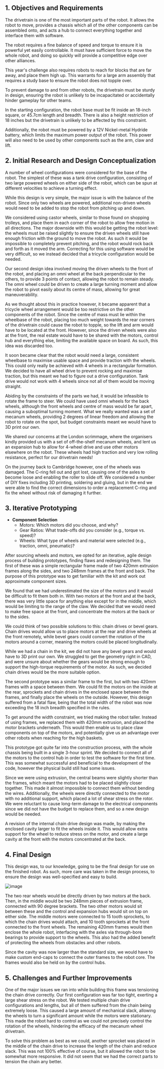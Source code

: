 ## **1. Objectives and Requirements**

The drivetrain is one of the most important parts of the robot. It allows the robot to move, provides a chassis which all of the other components can be assembled onto, and acts a hub to connect everything together and interface them with software.

The robot requires a fine balance of speed and torque to ensure it is powerful yet easily controllable. It must have sufficient force to move the whole robot, and doing so quickly will provide a competitive edge over other alliances.

This year's challenge also requires robots to reach for blocks that are far away, and place them high up. This warrants for a large arm assembly that requires a study base to ensure the robot does not topple over.

To prevent damage to and from other robots, the drivetrain must be sturdy in design, ensuring the robot is unlikely to be incapacitated or accidentally hinder gameplay for other teams.

In the starting configuration, the robot base must be fit inside an 18-inch square, or 45.7cm length and breadth. There is also a height restriction of 18 inches but the drivetrain is unlikely to be affected by this constraint.

Additionally, the robot must be powered by a 12V Nickel-metal Hydride battery, which limits the maximum power output of the robot. This power will also need to be used by other components such as the arm, claw and lift.

## **2. Initial Research and Design Conceptualization**

A number of wheel configurations were considered for the base of the robot. The simplest of these was a tank drive configuration, consisting of two large powered wheels on either side of the robot, which can be spun at different velocities to achieve a turning effect.

While this design is very simple, the major issue is with the balance of the robot. Since only two wheels are powered, additional non-driven wheels would need to be added to stop the robot from pitching up and down.

We considered using castor wheels, similar to those found on shopping trolleys, and place them in each corner of the robot to allow free motion in all directions. The major downside with this would be getting the robot level: the wheels must be raised slightly to ensure the driven wheels still have enough friction with the ground to move the robot. As such it would be impossible to completely prevent pitching, and the robot would rock back and forth as it moved the arm. Correcting for this using software would be very difficult, so we instead decided that a tricycle configuration would be needed.

Our second design idea involved moving the driven wheels to the front of the robot, and placing an omni wheel at the back perpendicular to the others, to provide 3 points of contact, allowing the robot to remain steady. The omni wheel could be driven to create a large turning moment and allow the robot to pivot easily about its centre of mass, allowing for great maneuverability.

As we thought about this in practice however, it became apparent that a tricycle wheel arrangement would be too restrictive on the other components of the robot. Since the centre of mass must lie within the wheelbase of the robot, placing too much weight towards the rear corners of the drivetrain could cause the robot to topple, so the lift and arm would have to be located at the front. However, since the driven wheels were also at the front, the real estate would have to be shared with the motors, control hub and everything else, limiting the available space on board. As such, this idea was discarded too.

It soon became clear that the robot would need a large, consistent wheelbase to maximise usable space and provide traction with the wheels. This could only really be achieved with 4 wheels in a rectangular formation. We decided to have all wheel drive to prevent rocking and maximise traction, but this meant we had to figure out a drive configuration. Tank drive would not work with 4 wheels since not all of them would be moving straight.

Abiding by the constraints of the parts we had, it would be infeasible to rotate the frame to steer. We could have used omni wheels for the back wheels, although the front wheels and centre of mass would be far apart, causing a suboptimal turning moment. What we really wanted was a set of mecanum wheels, providing 2 degrees of linear freedom and allowing the robot to rotate on the spot, but budget constraints meant we would have to 3D print our own.

We shared our concerns at the London scrimmage, where the organisers kindly provided us with a set of off-the-shelf mecanum wheels, and lent us an expansion hub to allow for 4-wheel drive and use other motors elsewhere on the robot. These wheels had high traction and very low rolling resistance, perfect for our drivetrain needs!

On the journey back to Cambridge however, one of the wheels was damaged. The C-ring fell out and got lost, causing one of the axles to become loose and enabling the roller to slide off. We considered a number of DIY fixes including 3D printing, soldering and gluing, but in the end we were able to find the correct dimensions to order a replacement C-ring and fix the wheel without risk of damaging it further.


<!-- - **Concept Sketches and Prototypes**
    - Were there any early sketches or CAD models?
    - What design inspirations did you reference? -->

## **3. Iterative Prototyping**

- **Component Selection**
    - Motors: Which motors did you choose, and why?
    - Gear Ratios: What trade-offs did you consider (e.g., torque vs. speed)?
    - Wheels: What type of wheels and material were selected (e.g., traction, omni, pneumatic)?

After sourcing wheels and motors, we opted for an iterative, agile design process of building prototypes, finding flaws and redesigning them. The first of these was a simple rectangular frame made of two 420mm extrusion frames along the sides, and two 248mm frames at the front and back. The purpose of this prototype was to get familiar with the kit and work out approximate component sizes. 

We found that we had underestimated the size of the motors and it would be difficult to fit them both in. With two motors at the front and at the back, there was very little space for anything else except for in the middle, which would be limiting to the range of the claw. We decided that we would need to make free space at the front, and concentrate the motors at the back or to the sides.

We could think of two possible solutions to this: chain drives or bevel gears. Chain drives would allow us to place motors at the rear and drive wheels at the front remotely, while bevel gears could convert the rotation of the motors around a corner, meaning the motors could be placed longitudinally.

While we had a chain in the kit, we did not have any bevel gears and would have to 3D print our own. We struggled to get the geometry right in CAD, and were unsure about whether the gears would be strong enough to support the high-torque requirements of the motor. As such, we decided chain drives would be the more suitable option.

The second prototype was a similar frame to the first, but with two 420mm frames with a space between them. We could fit the motors on the inside at the rear, sprockets and chain drives in the enclosed space between the frames, and finally place the wheels on the outside. However, this design suffered from a fatal flaw, being that the total width of the robot was now exceeding the 18 inch breadth specified in the rules.

To get around the width constraint, we tried making the robot taller. Instead of using frames, we replaced them with 420mm extrusion, and placed the motor brackets underneath. This would then enable us to place claw components on top of the motors, and potentially give us an advantage over other robots when reaching for the high baskets.

This prototype got quite far into the construction process, with the whole chassis being built in a single 3-hour sprint. We decided to connect all of the motors to the control hub in order to test the software for the first time. This was somewhat successful and beneficial to the development of the code, however the physical build still had some issues.

Since we were using extrusion, the central beams were slightly shorter than the frames, which meant the motors had to be placed slightly closer together. This made it almost impossible to connect them without bending the wires. Additionally, the wheels were directly connected to the motor with no additional support, which placed a lot of shear stress on the rotor. We were reluctant to cause long-term damage to the electrical components since we did not have the budget to replace them, and so a new design would be needed.

A revision of the internal chain drive design was made, by making the enclosed cavity larger to fit the wheels inside it. This would allow extra support for the wheel to reduce stress on the motor, and create a large cavity at the front with the motors concentrated at the back. 

## **4. Final Design**

This design was, to our knowledge, going to be the final design for use on the finished robot. As such, more care was taken in the design process, to ensure the design was well-specified and easy to build.

![image](https://github.com/FirstTechCMS/FirstTechCMS/blob/main/drivetrain/DrivetrainDesign.png)

The two rear wheels would be directly driven by two motors at the back. Then, in the middle would be two 248mm pieces of extrusion frame, connected with 90 degree brackets. The two other motors would sit between these and the control and expansion hubs would sit on top on either side. The middle motors were connected to 15 tooth sprockets, to which the chain drives would attach, and 10 tooth sprockets at the front connected to the front wheels. The remaining 420mm frames would then enclose the whole robot, interfacing with the axles via through-bore bearings to provide support to the wheels. This also had the added benefit of protecting the wheels from obstacles and other robots.

Since the cavity was now larger than the standard size, we would have to make custom end-caps to connect the outer frames to the robot core. The frames would also be held on by the control hubs.


<!-- - **Drive Control System**
    - What control system components (e.g., motor controllers, sensors) were chosen?
    - How will you program the drivetrain for precise control?


- **Key Features of the Drivetrain**
    - Highlight the most important features and their benefits.
    - Why was this design chosen over alternatives?
- **CAD Models and Schematics**
    - Include any CAD diagrams or schematics you created.
- **Compatibility with the Rest of the Robot**
    - How does the drivetrain integrate with other subsystems? -->

## **5. Challenges and Further Improvements**

One of the major issues we ran into while building this frame was tensioning the chain drive correctly. Our first configuration was far too tight, exerting a large shear stress on the robot. We tested multiple chain drive configurations and lengths, but all of them suffered from the chain being extremely loose. This caused a large amount of mechanical slack, allowing the wheels to turn a significant amount while the motors were stationary. This made the robot hard to control as we could not precisely control the rotation of the wheels, hindering the efficacy of the mecanum wheel drivetrain.

To solve this problem as best as we could, another sprocket was placed in the middle of the chain drive to increase the length of the chain and reduce slack. This was not 100% effective of course, but it allowed the robot to be somewhat more responsive. It did not seem that we had the correct parts to tension the chain any better.


<!-- - **Skills and Knowledge Gained**
    - What new skills did the team develop?
    - What would you do differently next time?
- **Potential Upgrades**
    - What areas of the drivetrain could be improved in the future?
    - Are there technologies or techniques you’d like to explore? -->
